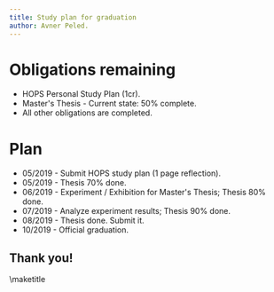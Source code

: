 ```yaml
---
title: Study plan for graduation
author: Avner Peled.
---
```


# Obligations remaining
* HOPS Personal Study Plan (1cr).
* Master's Thesis - Current state: 50% complete.
* All other obligations are completed.


# Plan

* 05/2019 - Submit HOPS study plan (1 page reflection).
* 05/2019 - Thesis 70% done.
* 06/2019 - Experiment / Exhibition for Master's Thesis; Thesis 80% done.
* 07/2019 - Analyze experiment results; Thesis 90% done.
* 08/2019 - Thesis done. Submit it.
* 10/2019 - Official graduation.


## Thank you!



\maketitle

